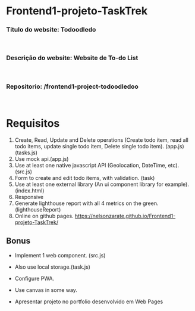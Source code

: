 # Frontend1-projeto-TaskTrek

### **Titulo do website:** Todoodledo

<br>

### **Descrição do website:** Website de To-do List

<br>

### **Repositorio:** /frontend1-project-todoodledoo

<br>

# Requisitos

1. Create, Read, Update and Delete operations (Create todo item, read all todo items, update single todo item, Delete single todo item). (app.js)(tasks.js)
2. Use mock api.(app.js)
3. Use at least one native javascript API (Geolocation, DateTime, etc). (src.js)
4. Form to create and edit todo items, with validation. (task)
5. Use at least one external library (An ui component library for example).(index.html)
6. Responsive
7. Generate lighthouse report with all 4 metrics on the green. (lighthouseReport)
8. Online on github pages. https://nelsonzarate.github.io/Frontend1-projeto-TaskTrek/

## Bonus

- Implement 1 web component. (src.js)
- Also use local storage.(task.js)
- Configure PWA.
- Use canvas in some way.

- Apresentar projeto no portfolio desenvolvido em Web Pages 
